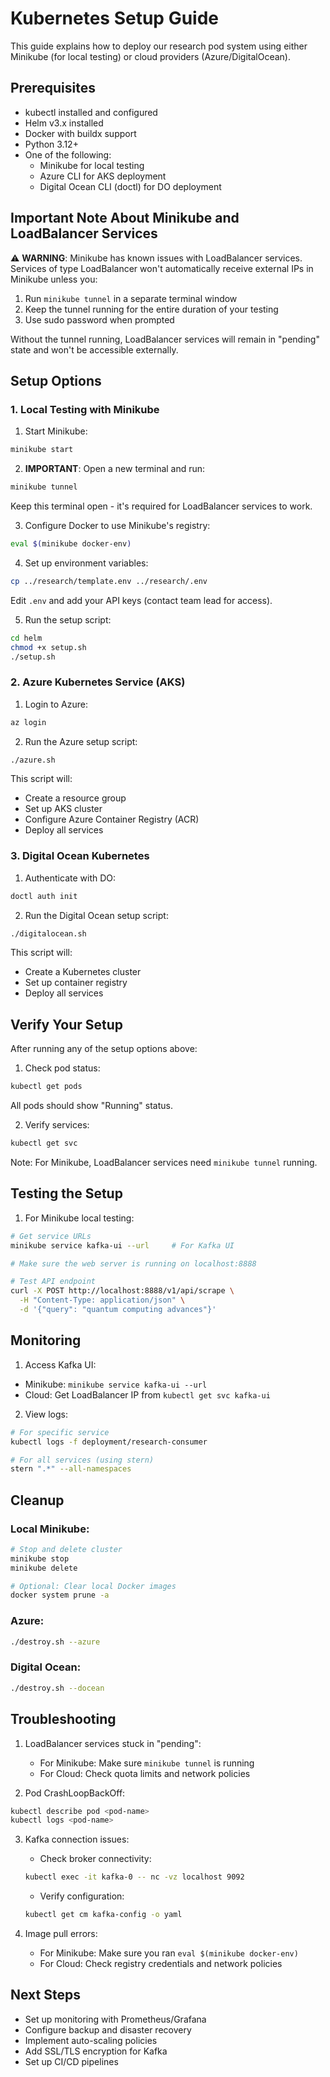 # Kubernetes Setup Guide

This guide explains how to deploy our research pod system using either Minikube (for local testing) or cloud providers (Azure/DigitalOcean). 

## Prerequisites

- kubectl installed and configured
- Helm v3.x installed
- Docker with buildx support
- Python 3.12+
- One of the following:
  - Minikube for local testing
  - Azure CLI for AKS deployment
  - Digital Ocean CLI (doctl) for DO deployment

## Important Note About Minikube and LoadBalancer Services

⚠️ **WARNING**: Minikube has known issues with LoadBalancer services. Services of type LoadBalancer won't automatically receive external IPs in Minikube unless you:
1. Run `minikube tunnel` in a separate terminal window
2. Keep the tunnel running for the entire duration of your testing
3. Use sudo password when prompted

Without the tunnel running, LoadBalancer services will remain in "pending" state and won't be accessible externally.

## Setup Options

### 1. Local Testing with Minikube

1. Start Minikube:
```bash
minikube start
```

2. **IMPORTANT**: Open a new terminal and run:
```bash
minikube tunnel
```
Keep this terminal open - it's required for LoadBalancer services to work.

3. Configure Docker to use Minikube's registry:
```bash
eval $(minikube docker-env)
```

4. Set up environment variables:
```bash
cp ../research/template.env ../research/.env
```
Edit `.env` and add your API keys (contact team lead for access).

5. Run the setup script:
```bash
cd helm
chmod +x setup.sh
./setup.sh
```

### 2. Azure Kubernetes Service (AKS)

1. Login to Azure:
```bash
az login
```

2. Run the Azure setup script:
```bash
./azure.sh
```

This script will:
- Create a resource group
- Set up AKS cluster
- Configure Azure Container Registry (ACR)
- Deploy all services

### 3. Digital Ocean Kubernetes

1. Authenticate with DO:
```bash
doctl auth init
```

2. Run the Digital Ocean setup script:
```bash
./digitalocean.sh
```

This script will:
- Create a Kubernetes cluster
- Set up container registry
- Deploy all services

## Verify Your Setup

After running any of the setup options above:

1. Check pod status:
```bash
kubectl get pods
```
All pods should show "Running" status.

2. Verify services:
```bash
kubectl get svc
```
Note: For Minikube, LoadBalancer services need `minikube tunnel` running.


## Testing the Setup

1. For Minikube local testing:
```bash
# Get service URLs
minikube service kafka-ui --url     # For Kafka UI

# Make sure the web server is running on localhost:8888

# Test API endpoint
curl -X POST http://localhost:8888/v1/api/scrape \
  -H "Content-Type: application/json" \
  -d '{"query": "quantum computing advances"}'
```

## Monitoring

1. Access Kafka UI:
- Minikube: `minikube service kafka-ui --url`
- Cloud: Get LoadBalancer IP from `kubectl get svc kafka-ui`

2. View logs:
```bash
# For specific service
kubectl logs -f deployment/research-consumer

# For all services (using stern)
stern ".*" --all-namespaces
```

## Cleanup

### Local Minikube:
```bash
# Stop and delete cluster
minikube stop
minikube delete

# Optional: Clear local Docker images
docker system prune -a
```

### Azure:
```bash
./destroy.sh --azure
```

### Digital Ocean:
```bash
./destroy.sh --docean
```

## Troubleshooting

1. LoadBalancer services stuck in "pending":
   - For Minikube: Make sure `minikube tunnel` is running
   - For Cloud: Check quota limits and network policies

2. Pod CrashLoopBackOff:
```bash
kubectl describe pod <pod-name>
kubectl logs <pod-name>
```

3. Kafka connection issues:
   - Check broker connectivity:
   ```bash
   kubectl exec -it kafka-0 -- nc -vz localhost 9092
   ```
   - Verify configuration:
   ```bash
   kubectl get cm kafka-config -o yaml
   ```

4. Image pull errors:
   - For Minikube: Make sure you ran `eval $(minikube docker-env)`
   - For Cloud: Check registry credentials and network policies

## Next Steps

- Set up monitoring with Prometheus/Grafana
- Configure backup and disaster recovery
- Implement auto-scaling policies
- Add SSL/TLS encryption for Kafka
- Set up CI/CD pipelines